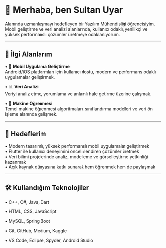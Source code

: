 # 👋 Merhaba, ben Sultan Uyar

Alanında uzmanlaşmayı hedefleyen bir Yazılım Mühendisliği öğrencisiyim. Mobil geliştirme ve veri analizi alanlarında, kullanıcı odaklı, yenilikçi ve yüksek performanslı çözümler üretmeye odaklanıyorum.

---

## 🎯 İlgi Alanlarım

• 📱 **Mobil Uygulama Geliştirme**  
Android/iOS platformları için kullanıcı dostu, modern ve performans odaklı uygulamalar geliştirmek.

• 📊 **Veri Analizi**  
Veriyi analiz etme, yorumlama ve anlamlı hale getirme üzerine çalışmak.

• 🧠 **Makine Öğrenmesi**  
Temel makine öğrenmesi algoritmaları, sınıflandırma modelleri ve veri ön işleme alanında gelişmek.

---

## 🚀 Hedeflerim

• Modern tasarımlı, yüksek performanslı mobil uygulamalar geliştirmek  
• Flutter ile kullanıcı deneyimini önceliklendiren çözümler üretmek  
• Veri bilimi projelerinde analiz, modelleme ve görselleştirme yetkinliği kazanmak  
• Açık kaynak dünyasına katkı sunarak hem öğrenmek hem de paylaşmak

---

## 🛠️ Kullandığım Teknolojiler

• C++, C#, Java, Dart  

• HTML, CSS, JavaScript  

• MySQL, Spring Boot  

• Git, GitHub, Medium, Kaggle  

• VS Code, Eclipse, Spyder, Android Studio
